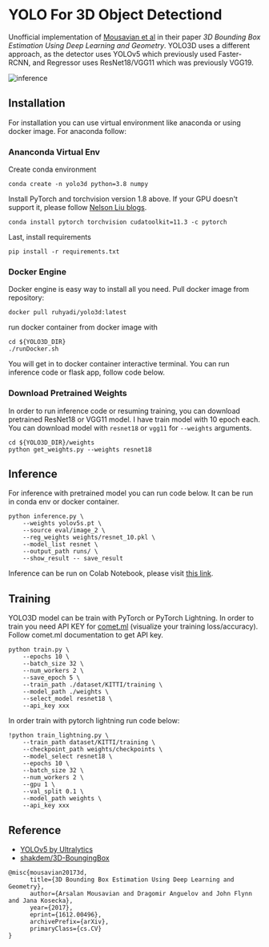 # YOLO For 3D Object Detectiond

Unofficial implementation of [Mousavian et al](https://arxiv.org/abs/1612.00496) in their paper *3D Bounding Box Estimation Using Deep Learning and Geometry*. YOLO3D uses a different approach, as the detector uses YOLOv5 which previously used Faster-RCNN, and Regressor uses ResNet18/VGG11 which was previously VGG19.

![inference](docs/demo.gif)

## Installation
For installation you can use virtual environment like anaconda or using docker image. For anaconda follow:

### Ananconda Virtual Env
Create conda environment
```
conda create -n yolo3d python=3.8 numpy
```
Install PyTorch and torchvision version 1.8 above. If your GPU doesn't support it, please follow [Nelson Liu blogs](https://github.com/nelson-liu/pytorch-manylinux-binaries). 
```
conda install pytorch torchvision cudatoolkit=11.3 -c pytorch
```
Last, install requirements
```
pip install -r requirements.txt
```

### Docker Engine 
Docker engine is easy way to install all you need. Pull docker image from repository:
```
docker pull ruhyadi/yolo3d:latest
```
run docker container from docker image with
```
cd ${YOLO3D_DIR}
./runDocker.sh
```
You will get in to docker container interactive terminal. You can run inference code or flask app, follow code below.

### Download Pretrained Weights
In order to run inference code or resuming training, you can download pretrained ResNet18 or VGG11 model. I have train model with 10 epoch each. You can download model with `resnet18` or `vgg11` for `--weights` arguments.
```
cd ${YOLO3D_DIR}/weights
python get_weights.py --weights resnet18
```

## Inference
For inference with pretrained model you can run code below. It can be run in conda env or docker container. 
```
python inference.py \
    --weights yolov5s.pt \
    --source eval/image_2 \
    --reg_weights weights/resnet_10.pkl \
    --model_list resnet \
    --output_path runs/ \
    --show_result -- save_result
```
Inference can be run on Colab Notebook, please visit [this link](https://colab.research.google.com/drive/1vhgGRRDqHEqsrqZXBjBJHDFWJk9Pw0qZ?usp=sharing).

## Training
YOLO3D model can be train with PyTorch or PyTorch Lightning. In order to train you need API KEY for [comet.ml](https://www.comet.ml) (visualize your training loss/accuracy). Follow comet.ml documentation to get API key.
```
python train.py \
    --epochs 10 \
    --batch_size 32 \
    --num_workers 2 \
    --save_epoch 5 \
    --train_path ./dataset/KITTI/training \
    --model_path ./weights \
    --select_model resnet18 \
    --api_key xxx
```
In order train with pytorch lightning run code below:
```
!python train_lightning.py \
    --train_path dataset/KITTI/training \
    --checkpoint_path weights/checkpoints \
    --model_select resnet18 \
    --epochs 10 \
    --batch_size 32 \
    --num_workers 2 \
    --gpu 1 \
    --val_split 0.1 \
    --model_path weights \
    --api_key xxx
```

## Reference
- [YOLOv5 by Ultralytics](https://github.com/ultralytics/yolov5)
- [shakdem/3D-BoungingBox](https://github.com/skhadem/3D-BoundingBox)

```
@misc{mousavian20173d,
      title={3D Bounding Box Estimation Using Deep Learning and Geometry}, 
      author={Arsalan Mousavian and Dragomir Anguelov and John Flynn and Jana Kosecka},
      year={2017},
      eprint={1612.00496},
      archivePrefix={arXiv},
      primaryClass={cs.CV}
}
```